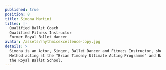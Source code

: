 ```yaml
---
published: true
position: 8
title: Simona Martini
titles: |-
  Qualified Ballet Coach
  Qualified Fitness Instructor
  Former Royal Ballet dancer
avatar: /assets/rhythmicexcellence-copy.jpg
details: >
  Simona is an Actor, Singer, Ballet Dancer and Fitness Instructor, she studied
  Method acting at the "Brian Timoney Ultimate Acting Programme" and Ballet at
  the Royal Ballet School.
---
```

